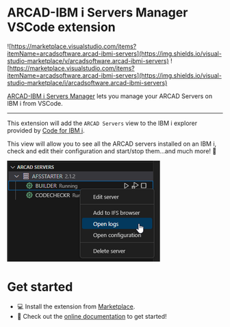 # ARCAD-IBM i Servers Manager VSCode extension

![https://marketplace.visualstudio.com/items?itemName=arcadsoftware.arcad-ibmi-servers](https://img.shields.io/visual-studio-marketplace/v/arcadsoftware.arcad-ibmi-servers)
![https://marketplace.visualstudio.com/items?itemName=arcadsoftware.arcad-ibmi-servers](https://img.shields.io/visual-studio-marketplace/i/arcadsoftware.arcad-ibmi-servers)

[ARCAD-IBM i Servers Manager](https://marketplace.visualstudio.com/items?itemName=arcadsoftware.arcad-ibmi-servers) lets you manage your ARCAD Servers on IBM i from VSCode.

----------
This extension will add the `ARCAD Servers` view to the IBM i explorer provided by [Code for IBM i](https://marketplace.visualstudio.com/items?itemName=HalcyonTechLtd.code-for-ibmi).

This view will allow you to see all the ARCAD servers installed on an IBM i, check and edit their configuration and start/stop them...and much more! 🧰

![ARCAD Servers view screenshot](images/intro_01.png)

# Get started
- 💻 Install the extension from [Marketplace](https://marketplace.visualstudio.com/items?itemName=arcadsoftware.arcad-ibmi-servers).
- 📘 Check out the [online documentation](https://arcad-software.github.io/arcad-ibmi-servers) to get started!